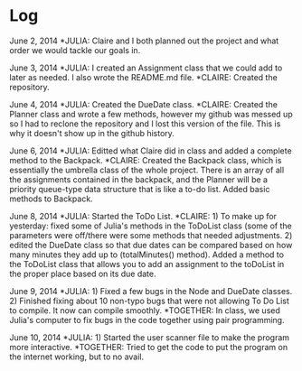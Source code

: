 Log
======================================
June 2, 2014
	*JULIA: Claire and I both planned out the project and what order we would tackle our goals in.
	
June 3, 2014
	*JULIA: I created an Assignment class that we could add to later as needed. I also wrote the README.md file.
	*CLAIRE: Created the repository.

June 4, 2014
	*JULIA: Created the DueDate class.
	*CLAIRE: Created the Planner class and wrote a few methods, however my github was messed up so I had to reclone the repository and I lost this version of the file. This is why it doesn't show up in the github history.
	
June 6, 2014
	*JULIA: Editted what Claire did in class and added a complete method to the Backpack.
	*CLAIRE: Created the Backpack class, which is essentially the umbrella class of the whole project. There is an array of all the assignments contained in the backpack, and the Planner will be a priority queue-type data structure that is like a to-do list. Added basic methods to Backpack. 

June 8, 2014
	*JULIA: Started the ToDo List.
	*CLAIRE:
		1) To make up for yesterday: fixed some of Julia's methods in the ToDoList class (some of the parameters were off/there were some methods that needed adjustments.
		2) edited the DueDate class so that due dates can be compared based on how many minutes they add up to (totalMinutes() method). Added a method to the ToDoList class that allows you to add an assignment to the toDoList in the proper place based on its due date. 
		
June 9, 2014
	*JULIA:  1) Fixed a few bugs in the Node and DueDate classes.
		2) Finished fixing about 10 non-typo bugs that were not allowing To Do List to compile. It now can compile smoothly.
	*TOGETHER: In class, we used Julia's computer to fix bugs in the code together using pair programming.

June 10, 2014
	*JULIA: 1) Started the user scanner file to make the program more interactive.
	*TOGETHER: Tried to get the code to put the program on the internet working, but to no avail.
